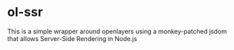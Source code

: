 # ol-ssr

This is a simple wrapper around openlayers using a monkey-patched jsdom that allows Server-Side Rendering in Node.js

